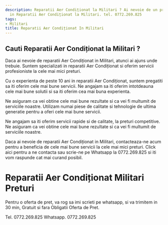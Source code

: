 ```yaml
---
description: Reparatii Aer Condiționat la Militari ? Ai nevoie de un profesionist
  in Reparatii Aer Condiționat la Militari. tel. 0772.269.825
tags:
- Militari
title: Reparatii Aer Condiționat In Militari
---
```



## Cauti Reparatii Aer Condiționat la Militari ?

Daca ai nevoie de reparatii Aer Condiționat in Militari, atunci ai ajuns unde trebuie. Suntem specializati in reparatii Aer Condiționat si oferim servicii profesioniste la cele mai mici preturi. 

Cu o experienta de peste 10 ani in reparatii Aer Condiționat, suntem pregatiti sa iti oferim cele mai bune servicii. Ne angajam sa iti oferim intotdeauna cele mai bune solutii si sa iti oferim cea mai buna experienta. 

Ne asiguram ca vei obtine cele mai bune rezultate si ca vei fi multumit de serviciile noastre. Utilizam numai piese de calitate si tehnologie de ultima generatie pentru a oferi cele mai bune servicii. 

Ne angajam sa iti oferim servicii rapide si de calitate, la preturi competitive. Ne asiguram ca vei obtine cele mai bune rezultate si ca vei fi multumit de serviciile noastre. 

Daca ai nevoie de reparatii Aer Condiționat in Militari, contacteaza-ne acum pentru a beneficia de cele mai bune servicii la cele mai mici preturi. Click aici pentru a ne contacta sau scrie-ne pe Whatsapp la 0772.269.825 si iti vom raspunde cat mai curand posibil.

# Reparatii Aer Condiționat Militari Preturi
Pentru o oferta de pret, va rog sa imi scrieti pe whatsapp, si va trimitem in 30 min, Gratuit si fara Obligatii Oferta de Pret.

Tel. 0772.269.825
Whatsapp. 0772.269.825